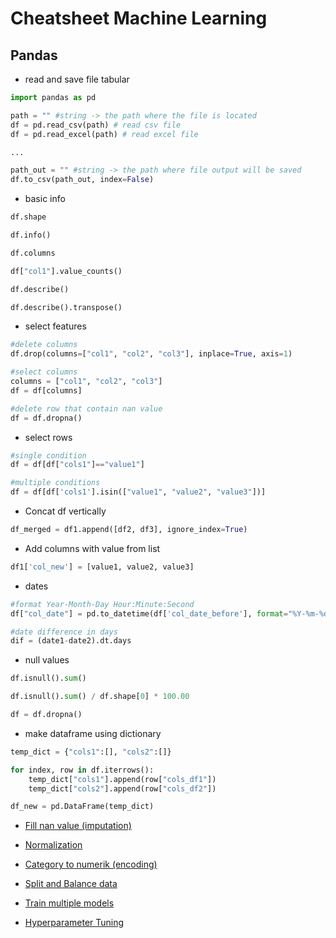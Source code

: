 # Cheatsheet Machine Learning

## Pandas

- read and save file tabular

```py
import pandas as pd

path = "" #string -> the path where the file is located
df = pd.read_csv(path) # read csv file
df = pd.read_excel(path) # read excel file

...

path_out = "" #string -> the path where file output will be saved
df.to_csv(path_out, index=False)
```

- basic info

```py
df.shape

df.info()

df.columns

df["col1"].value_counts()

df.describe()

df.describe().transpose()
```

- select features

```py
#delete columns
df.drop(columns=["col1", "col2", "col3"], inplace=True, axis=1)

#select columns
columns = ["col1", "col2", "col3"]
df = df[columns]

#delete row that contain nan value
df = df.dropna()
```

- select rows

```py
#single condition
df = df[df["cols1"]=="value1"]

#multiple conditions
df = df[df['cols1'].isin(["value1", "value2", "value3"])]
```

- Concat df vertically

```py
df_merged = df1.append([df2, df3], ignore_index=True)
```

- Add columns with value from list

```py
df1['col_new'] = [value1, value2, value3]
```

- dates

```py
#format Year-Month-Day Hour:Minute:Second
df["col_date"] = pd.to_datetime(df['col_date_before'], format="%Y-%m-%d %H:%M:%S")

#date difference in days
dif = (date1-date2).dt.days
```

- null values

```py
df.isnull().sum()

df.isnull().sum() / df.shape[0] * 100.00

df = df.dropna()
```

- make dataframe using dictionary
  
```py
temp_dict = {"cols1":[], "cols2":[]}

for index, row in df.iterrows():
    temp_dict["cols1"].append(row["cols_df1"])
    temp_dict["cols2"].append(row["cols_df2"])

df_new = pd.DataFrame(temp_dict)
```

- [Fill nan value (imputation)](https://github.com/mufis-coder/machine-learning-cheatsheet/blob/main/imputation.md)

- [Normalization](https://github.com/mufis-coder/machine-learning-cheatsheet/blob/main/normalization.md)

- [Category to numerik (encoding)](https://github.com/mufis-coder/machine-learning-cheatsheet/blob/main/encoding.md)

- [Split and Balance data](https://github.com/mufis-coder/machine-learning-cheatsheet/blob/main/split-balancing-data.md)

- [Train multiple models](https://github.com/mufis-coder/machine-learning-cheatsheet/blob/main/multiple-models.md)

- [Hyperparameter Tuning](https://github.com/mufis-coder/machine-learning-cheatsheet/blob/main/hyperparameter-tuning.md)
